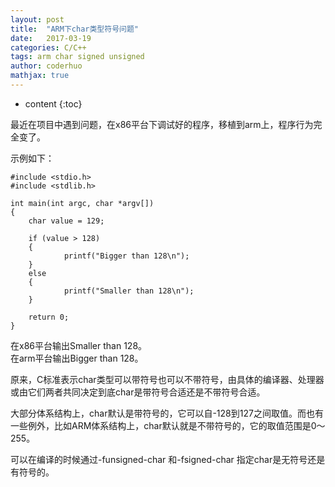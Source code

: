 ```yaml
---
layout: post  
title:  "ARM下char类型符号问题"  
date:   2017-03-19  
categories: C/C++  
tags: arm char signed unsigned  
author: coderhuo  
mathjax: true  
---
```


* content
{:toc}

最近在项目中遇到问题，在x86平台下调试好的程序，移植到arm上，程序行为完全变了。





  
示例如下：

```
#include <stdio.h>
#include <stdlib.h>

int main(int argc, char *argv[])
{	
	char value = 129;
	
	if (value > 128)
	{
			printf("Bigger than 128\n");
	}
	else
	{
			printf("Smaller than 128\n");
	}
	
	return 0;
}

```

在x86平台输出Smaller than 128。  
在arm平台输出Bigger than 128。  

原来，C标准表示char类型可以带符号也可以不带符号，由具体的编译器、处理器或由它们两者共同决定到底char是带符号合适还是不带符号合适。  


大部分体系结构上，char默认是带符号的，它可以自-128到127之间取值。而也有一些例外，比如ARM体系结构上，char默认就是不带符号的，它的取值范围是0～255。  


可以在编译的时候通过-funsigned-char 和-fsigned-char 指定char是无符号还是有符号的。
